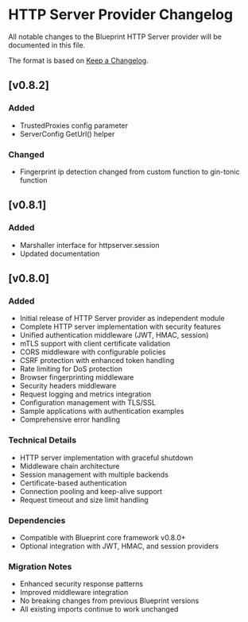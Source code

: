# HTTP Server Provider Changelog

All notable changes to the Blueprint HTTP Server provider will be documented in this file.

The format is based on [Keep a Changelog](https://keepachangelog.com/en/1.0.0/).

## [v0.8.2]

### Added
- TrustedProxies config parameter
- ServerConfig GetUrl() helper

### Changed 
- Fingerprint ip detection changed from custom function to gin-tonic function

## [v0.8.1]

### Added
- Marshaller interface for httpserver.session
- Updated documentation

## [v0.8.0]

### Added
- Initial release of HTTP Server provider as independent module
- Complete HTTP server implementation with security features
- Unified authentication middleware (JWT, HMAC, session)
- mTLS support with client certificate validation
- CORS middleware with configurable policies
- CSRF protection with enhanced token handling
- Rate limiting for DoS protection
- Browser fingerprinting middleware
- Security headers middleware
- Request logging and metrics integration
- Configuration management with TLS/SSL
- Sample applications with authentication examples
- Comprehensive error handling

### Technical Details
- HTTP server implementation with graceful shutdown
- Middleware chain architecture
- Session management with multiple backends
- Certificate-based authentication
- Connection pooling and keep-alive support
- Request timeout and size limit handling

### Dependencies
- Compatible with Blueprint core framework v0.8.0+
- Optional integration with JWT, HMAC, and session providers

### Migration Notes
- Enhanced security response patterns
- Improved middleware integration
- No breaking changes from previous Blueprint versions
- All existing imports continue to work unchanged